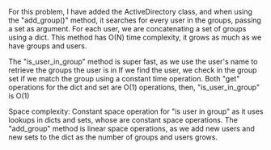 For this problem, I have added the ActiveDirectory class, and when using the "add_group()" method, it searches for
every user in the groups, passing a set as argument.
For each user, we are concatenating a set of groups using a dict.
This method has O(N) time complexity, it grows as much as we have groups and users.

The "is_user_in_group" method is super fast, as we use the user's name to retrieve the groups the user is in
If we find the user, we check in the group set if we match the group using a constant time operation.
Both "get" operations for the dict and set are O(1) operations, then, "is_user_in_group" is O(1)

Space complexity:
Constant space operation for "is user in group" as it uses lookups in dicts and sets, whose are constant space operations.
The "add_group" method is linear space operations, as we add new users and new sets to the dict as the number of groups and users grows.